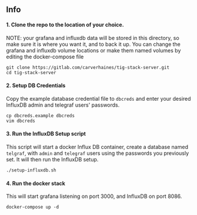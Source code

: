 ## Info

#### 1. Clone the repo to the location of your choice.
NOTE: your grafana and influxdb data will be stored in this directory, so make sure it is where you want it, and to back it up. You can change the grafana and influxdb volume locations or make them named volumes by editing the docker-compose file
```
git clone https://gitlab.com/carverhaines/tig-stack-server.git
cd tig-stack-server
```


#### 2. Setup DB Credentials
Copy the example database credential file to `dbcreds` and enter your desired InfluxDB admin and telegraf users' passwords.
```
cp dbcreds.example dbcreds
vim dbcreds
```

#### 3. Run the InfluxDB Setup script
This script will start a docker Influx DB container, create a database named `telgraf`, with `admin` and `telegraf` users using the passwords you previously set.
It will then run the InfluxDB setup.
```
./setup-influxdb.sh
```

#### 4. Run the docker stack
This will start grafana listening on port 3000, and InfluxDB on port 8086.
```
docker-compose up -d
```
